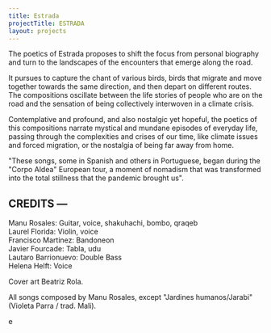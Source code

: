 ```yaml
---
title: Estrada
projectTitle: ESTRADA
layout: projects
---
```


<section id="musica-section">
<p>
    The poetics of Estrada proposes to shift the focus from personal biography and turn to the landscapes of the encounters that emerge along the road.
</p>
<p>
It pursues to capture the chant of various birds, birds that migrate and move together towards the same direction, and then depart on different routes. The compositions oscillate between the life stories of people who are on the road and the sensation of being collectively interwoven in a climate crisis.
</p>
<p>
Contemplative and profound, and also nostalgic yet hopeful, the poetics of this compositions narrate mystical and mundane episodes of everyday life, passing through the complexities and crises of our time, like climate issues and forced migration, or the nostalgia of being far away from home.
</p>
<p>
"These songs, some in Spanish and others in Portuguese, began during the "Corpo Aldea" European tour, a moment of nomadism that was transformed into the total stillness that the pandemic brought us".
</p>
<h2>
    CREDITS —
</h2>
<p>
<span class="bold">Manu Rosales:</span> Guitar, voice, shakuhachi, bombo, qraqeb<br />
<span class="bold">Laurel Florida:</span> Violin, voice<br />
<span class="bold">Francisco Martinez:</span> Bandoneon<br />
<span class="bold">Javier Fourcade:</span> Tabla, udu<br />
<span class="bold">Lautaro Barrionuevo:</span> Double Bass<br />
<span class="bold">Helena Helft:</span> Voice
</p>
<p>
    Cover art <span class="bold">Beatriz Rola</span>.
</p>
<p>
    All songs composed by <span class="bold">Manu Rosales</span>, except "Jardines humanos/Jarabi" (Violeta Parra / trad. Mali).
</p>e
</section>